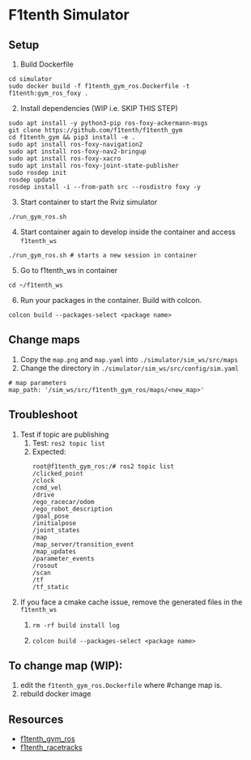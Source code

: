 # F1tenth Simulator

## Setup

1. Build Dockerfile

```
cd simulator
sudo docker build -f f1tenth_gym_ros.Dockerfile -t f1tenth:gym_ros_foxy .
```

2. Install dependencies (WIP i.e. SKIP THIS STEP)

```
sudo apt install -y python3-pip ros-foxy-ackermann-msgs
git clone https://github.com/f1tenth/f1tenth_gym
cd f1tenth_gym && pip3 install -e .
sudo apt install ros-foxy-navigation2
sudo apt install ros-foxy-nav2-bringup
sudo apt install ros-foxy-xacro
sudo apt install ros-foxy-joint-state-publisher
sudo rosdep init
rosdep update
rosdep install -i --from-path src --rosdistro foxy -y
```

3. Start container to start the Rviz simulator

```
./run_gym_ros.sh
```

4. Start container again to develop inside the container and access `f1tenth_ws`

```
./run_gym_ros.sh # starts a new session in container
```

5. Go to f1tenth_ws in container

```
cd ~/f1tenth_ws
```

6. Run your packages in the container. Build with colcon.

```
colcon build --packages-select <package name>
```

## Change maps

1. Copy the `map.png` and `map.yaml` into `./simulator/sim_ws/src/maps`
2. Change the directory in `./simulator/sim_ws/src/config/sim.yaml`

```
# map parameters
map_path: '/sim_ws/src/f1tenth_gym_ros/maps/<new_map>'
```

## Troubleshoot

1. Test if topic are publishing
    1. Test: `ros2 topic list`
    2. Expected:
        ```
        root@f1tenth_gym_ros:/# ros2 topic list
        /clicked_point
        /clock
        /cmd_vel
        /drive
        /ego_racecar/odom
        /ego_robot_description
        /goal_pose
        /initialpose
        /joint_states
        /map
        /map_server/transition_event
        /map_updates
        /parameter_events
        /rosout
        /scan
        /tf
        /tf_static
        ```
2. If you face a cmake cache issue, remove the generated files in the `f1tenth_ws`
    1. ```
       rm -rf build install log
       ```
    2. ```
       colcon build --packages-select <package name>
       ```

## To change map (WIP):

1. edit the `f1tenth_gym_ros.Dockerfile` where #change map is.
2. rebuild docker image

## Resources

-   [f1tenth_gym_ros](https://github.com/f1tenth/f1tenth_gym_ros.git)
-   [f1tenth_racetracks](https://github.com/f1tenth/f1tenth_racetracks.git)
